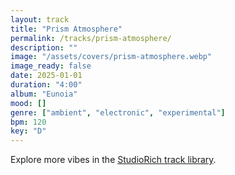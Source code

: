 ```yaml
---
layout: track
title: "Prism Atmosphere"
permalink: /tracks/prism-atmosphere/
description: ""
image: "/assets/covers/prism-atmosphere.webp"
image_ready: false
date: 2025-01-01
duration: "4:00"
album: "Eunoia"
mood: []
genre: ["ambient", "electronic", "experimental"]
bpm: 120
key: "D"
---
```


Explore more vibes in the [StudioRich track library](/tracks/).
